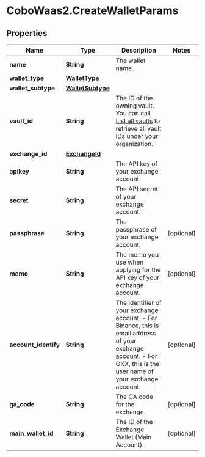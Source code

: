 # CoboWaas2.CreateWalletParams

## Properties

Name | Type | Description | Notes
------------ | ------------- | ------------- | -------------
**name** | **String** | The wallet name. | 
**wallet_type** | [**WalletType**](WalletType.md) |  | 
**wallet_subtype** | [**WalletSubtype**](WalletSubtype.md) |  | 
**vault_id** | **String** | The ID of the owning vault. You can call [List all vaults](/v2/api-references/wallets--mpc-wallets/list-all-vaults) to retrieve all vault IDs under your organization. | 
**exchange_id** | [**ExchangeId**](ExchangeId.md) |  | 
**apikey** | **String** | The API key of your exchange account. | 
**secret** | **String** | The API secret of your exchange account. | 
**passphrase** | **String** | The passphrase of your exchange account. | [optional] 
**memo** | **String** | The memo you use when applying for the API key of your exchange account. | [optional] 
**account_identify** | **String** | The identifier of your exchange account. - For Binance, this is email address of your exchange account. - For OKX, this is the user name of your exchange account.  | [optional] 
**ga_code** | **String** | The GA code for the exchange. | [optional] 
**main_wallet_id** | **String** | The ID of the Exchange Wallet (Main Account). | [optional] 


